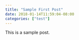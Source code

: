 ```yaml
---
title: "Sample First Post"
date: 2018-01-14T11:59:04-08:00
categories: ["test"]
---
```


This is a sample post.
